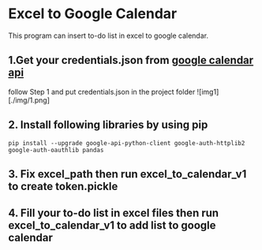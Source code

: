 # Excel to Google Calendar
This program can insert to-do list in excel to google calendar.

## 1.Get your credentials.json from [google calendar api]( https://developers.google.com/calendar/quickstart/python)

follow Step 1 and put credentials.json in the project folder
![img1][./img/1.png]
## 2. Install following libraries by using pip

```
pip install --upgrade google-api-python-client google-auth-httplib2 google-auth-oauthlib pandas
```

## 3. Fix excel_path then run excel_to_calendar_v1 to create token.pickle

## 4. Fill your to-do list in excel files then run excel_to_calendar_v1 to add list to google calendar